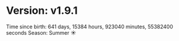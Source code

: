 # Version: v1.9.1
Time since birth: 641 days, 15384 hours, 923040 minutes, 55382400 seconds
Season: Summer ☀️
